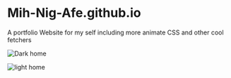 # Mih-Nig-Afe.github.io
A portfolio Website for my self including more animate CSS and other cool fetchers 

![Dark home](https://user-images.githubusercontent.com/90252194/236716168-5c5cd8ee-d5f0-40c9-a0ea-ade319854e41.png)

![light home](https://user-images.githubusercontent.com/90252194/236716180-7c498bc9-4313-47e5-82ba-f954f4efdcf4.png)
